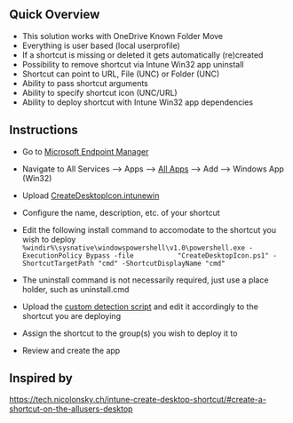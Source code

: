 ## Quick Overview

* This solution works with OneDrive Known Folder Move
* Everything is user based (local userprofile)
* If a shortcut is missing or deleted it gets automatically (re)created
* Possibility to remove shortcut via Intune Win32 app uninstall
* Shortcut can point to URL, File (UNC) or Folder (UNC)
* Ability to pass shortcut arguments
* Ability to specify shortcut icon (UNC/URL)
* Ability to deploy shortcut with Intune Win32 app dependencies

## Instructions

* Go to [Microsoft Endpoint Manager](https://endpoint.microsoft.com)
* Navigate to All Services --> Apps --> [All Apps](https://endpoint.microsoft.com/#blade/Microsoft_Intune_DeviceSettings/AppsMenu/allApps) --> Add --> Windows App (Win32)
* Upload [CreateDesktopIcon.intunewin](https://github.com/rjmurrs/Intune/blob/main/ShortcutDeployment/CreateDesktopIcon.intunewin)
* Configure the name, description, etc. of your shortcut
* Edit the following install command to accomodate to the shortcut you wish to deploy
```%windir%\sysnative\windowspowershell\v1.0\powershell.exe -ExecutionPolicy Bypass -file 			"CreateDesktopIcon.ps1" -ShortcutTargetPath "cmd" -ShortcutDisplayName "cmd" ```

* The uninstall command is not necessarily required, just use a place holder, such as uninstall.cmd
* Upload the [custom detection script](https://github.com/rjmurrs/Intune/blob/main/ShortcutDeployment/Detect-CreateDesktopIcon.ps1) and edit it accordingly to the shortcut you are deploying
* Assign the shortcut to the group(s) you wish to deploy it to
* Review and create the app

## Inspired by
https://tech.nicolonsky.ch/intune-create-desktop-shortcut/#create-a-shortcut-on-the-allusers-desktop
